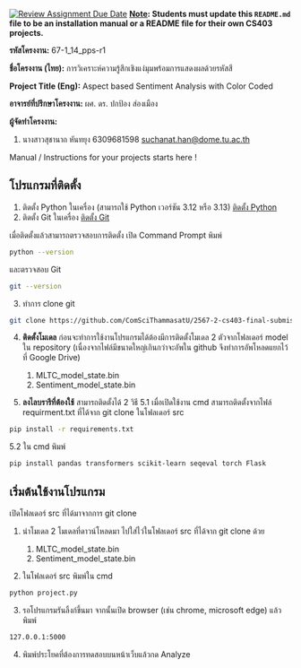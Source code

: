 [![Review Assignment Due Date](https://classroom.github.com/assets/deadline-readme-button-22041afd0340ce965d47ae6ef1cefeee28c7c493a6346c4f15d667ab976d596c.svg)](https://classroom.github.com/a/w8H8oomW)
**<ins>Note</ins>: Students must update this `README.md` file to be an installation manual or a README file for their own CS403 projects.**

**รหัสโครงงาน:** 67-1_14_pps-r1

**ชื่อโครงงาน (ไทย):** การวิเคราะห์ความรู้สึกเชิงแง่มุมพร้อมการแสดงผลด้วยรหัสสี

**Project Title (Eng):** Aspect based Sentiment Analysis with Color Coded

**อาจารย์ที่ปรึกษาโครงงาน:** ผศ. ดร. ปกป้อง ส่องเมือง 

**ผู้จัดทำโครงงาน:** 
1. นางสาวสุชานาถ หันทยุง  6309681598  suchanat.han@dome.tu.ac.th
   
Manual / Instructions for your projects starts here !
## โปรแกรมที่ติดตั้ง
1. ติดตั้ง Python ในเครื่อง (สามารถใช้ Python เวอร์ชัน 3.12 หรือ 3.13) [ติดตั้ง Python](https://www.python.org/downloads/)
2. ติดตั้ง Git ในเครื่อง [ติดตั้ง Git](https://git-scm.com/downloads)

เมื่อติดตั้งแล้วสามารถตรวจสอบการติดตั้ง
เปิด Command Prompt พิมพ์
```bash
python --version
```
และตรวจสอบ Git
```bash
git --version
```
3. ทำการ clone git
```bash
git clone https://github.com/ComSciThammasatU/2567-2-cs403-final-submission-67-1_14_pps-r1.git
```
4. **ติดตั้งโมเดล**
ก่อนจะทำการใช้งานโปรแกรมได้ต้องมีการติดตั้งโมเดล 2 ตัวจากโฟลเดอร์ model ใน repository (เนื่องจากไฟล์มีขนาดใหญ่เกินกว่าจะอัพใน github จึงทำการอัพโหลดแยกไว้ที่ Google Drive)
   1) MLTC_model_state.bin
   2) Sentiment_model_state.bin

5. **ลงไลบรารีที่ต้องใช้**
สามารถติดตั้งได้ 2 วิธี
   5.1 เมื่อเปิดใช้งาน cmd สามารถติดตั้งจากไฟล์ requirment.txt ที่ได้จาก git clone ในโฟลเดอร์ src
```bash
pip install -r requirements.txt
```
   5.2 ใน cmd พิมพ์
```bash
pip install pandas transformers scikit-learn seqeval torch Flask
```

## เริ่มต้นใช้งานโปรแกรม
เปิดโฟลเดอร์ src ที่ได้มาจากการ git clone
1. นำโมเดล 2 โมเดลที่ดาวน์โหลดมา ไปใส่ไว่ในโฟลเดอร์ src ที่ได้จาก git clone ด้วย
   1) MLTC_model_state.bin
   2) Sentiment_model_state.bin
  
2. ในโฟลเดอร์ src พิมพ์ใน cmd
```bash
python project.py
```
3. รอโปรแกรมรันลิ้งก์ขึ้นมา จากนั้นเปิด browser (เช่น chrome, microsoft edge) แล้วพิมพ์
```bash
127.0.0.1:5000
```
4. พิมพ์ประโยคที่ต้องการทดสอบบนหน้าเว็บแล้วกด Analyze
